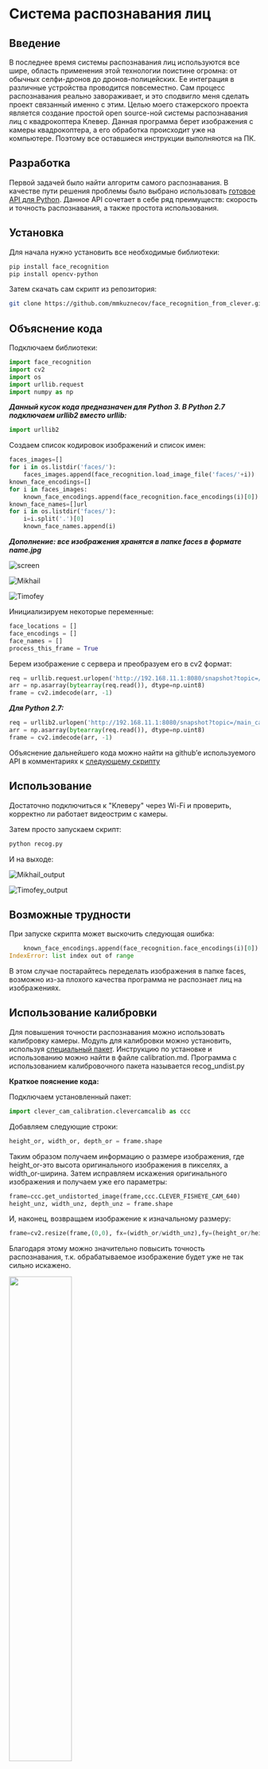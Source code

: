 # Система распознавания лиц

## Введение

В последнее время системы распознавания лиц используются все шире, область применения этой технологии поистине огромна: от обычных селфи-дронов до дронов-полицейских. Ее интеграция в различные устройства проводится повсеместно. Сам процесс распознавания реально завораживает, и это сподвигло меня сделать проект связанный именно с этим.  Целью моего стажерского проекта является создание простой open source-ной системы распознавания лиц с квадрокоптера Клевер. Данная программа берет изображения с камеры квадрокоптера, а его обработка происходит уже на компьютере. Поэтому все оставшиеся инструкции выполняются на ПК.

## Разработка

Первой задачей было найти алгоритм самого распознавания. В качестве пути решения проблемы было выбрано использовать [готовое API для Python](https://github.com/ageitgey/face_recognition). Данное API сочетает в себе ряд преимуществ: скорость и точность распознавания, а также простота использования.

## Установка

Для начала нужно установить все необходимые библиотеки:

```bash
pip install face_recognition
pip install opencv-python
```

Затем скачать сам скрипт из репозитория:

```bash
git clone https://github.com/mmkuznecov/face_recognition_from_clever.git
```

## Объяснение кода

Подключаем библиотеки:

```python
import face_recognition
import cv2
import os
import urllib.request
import numpy as np
```

***Данный кусок кода предназначен для Python 3. В Python 2.7 подключаем urllib2 вместо urllib:***

```python
import urllib2
```

Создаем список кодировок изображений и список имен:

```python
faces_images=[]
for i in os.listdir('faces/'):
    faces_images.append(face_recognition.load_image_file('faces/'+i))
known_face_encodings=[]
for i in faces_images:
    known_face_encodings.append(face_recognition.face_encodings(i)[0])
known_face_names=[]url
for i in os.listdir('faces/'):
    i=i.split('.')[0]
    known_face_names.append(i)
```

***Дополнение: все изображения хранятся в папке faces в формате name.jpg***

![screen](./files/screen.jpeg)

![Mikhail](./files/Mikhail.jpeg)

![Timofey](./files/Timofey.jpeg)

Инициализируем некоторые переменные:

```python
face_locations = []
face_encodings = []
face_names = []
process_this_frame = True
```

Берем изображение с сервера и преобразуем его в cv2 формат:

```python
req = urllib.request.urlopen('http://192.168.11.1:8080/snapshot?topic=/main_camera/image_raw')
arr = np.asarray(bytearray(req.read()), dtype=np.uint8)
frame = cv2.imdecode(arr, -1)
```

***Для Python 2.7:***

```python
req = urllib2.urlopen('http://192.168.11.1:8080/snapshot?topic=/main_camera/image_raw')
arr = np.asarray(bytearray(req.read()), dtype=np.uint8)
frame = cv2.imdecode(arr, -1)
```

Объяснение дальнейшего кода можно найти на github’е используемого API в комментариях к [следующему скрипту](https://github.com/ageitgey/face_recognition/blob/master/examples/facerec_from_webcam_faster.py)

## Использование

Достаточно подключиться к "Клеверу" через Wi-Fi и проверить, корректно ли работает видеострим с камеры.

Затем просто запускаем скрипт:

```bash
python recog.py
```

И на выходе:

![Mikhail_output](./files/Mikhail_output.jpeg)

![Timofey_output](./files/Timofey_output.jpeg)

## Возможные трудности

При запуске скрипта может выскочить следующая ошибка:

```python
    known_face_encodings.append(face_recognition.face_encodings(i)[0])
IndexError: list index out of range
```

В этом случае постарайтесь переделать изображения  в папке faces, возможно из-за плохого качества программа не распознает лиц на изображениях.

## Использование калибровки

Для повышения точности распознавания можно использовать калибровку камеры. Модуль для калибровки  можно установить, используя [специальный пакет](https://github.com/tinderad/clever_cam_calibration). Инструкцию по установке и использованию можно найти в файле calibration.md. Программа с использованием калибровочного пакета называется recog_undist.py

**Краткое пояснение кода:**

Подключаем установленный пакет:

```python
import clever_cam_calibration.clevercamcalib as ccc
```

Добавляем следующие строки:

```python
height_or, width_or, depth_or = frame.shape
```

Таким образом получаем информацию о размере изображения, где height_or-это высота оригинального изображения в пикселях, а width_or-ширина.
Затем исправляем искажения оригинального изображения и получаем уже его параметры:

```python
frame=ccc.get_undistorted_image(frame,ccc.CLEVER_FISHEYE_CAM_640)
height_unz, width_unz, depth_unz = frame.shape
```

И, наконец, возвращаем изображение к изначальному размеру:

```python
frame=cv2.resize(frame,(0,0), fx=(width_or/width_unz),fy=(height_or/height_unz))
```

Благодаря этому можно значительно повысить точность распознавания, т.к. обрабатываемое изображение будет уже не так сильно искажено.

<img src="./files/misha_calib.jpg" width="50%">
<img src="./files/tim_calib.jpg" width="50%">
